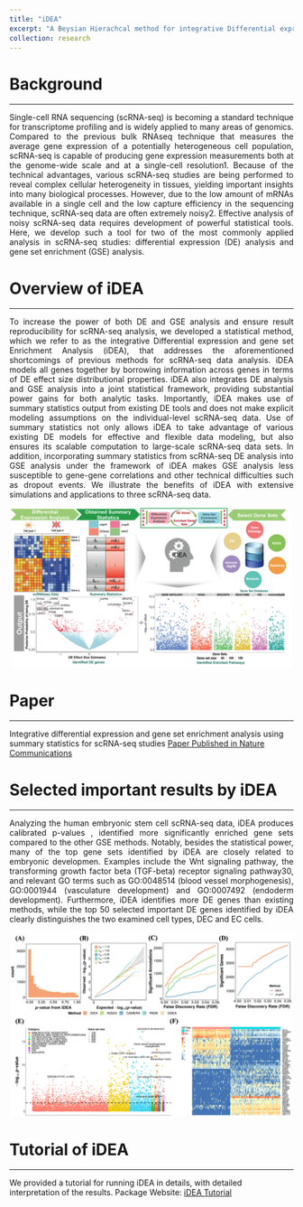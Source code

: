 ```yaml
---
title: "iDEA"
excerpt: "A Beysian Hierachcal method for integrative Differential expression and gene set Enrichment Analysis using summary statistics for scRNA-seq studies.<br/><img src='/images/iDEA_NC_2020_logo.png' width='200'>"
collection: research
---
```


# Background
------
<p style="text-align: justify">
Single-cell RNA sequencing (scRNA-seq) is becoming a standard technique for transcriptome profiling and is widely applied to many areas of genomics. Compared to the previous bulk RNAseq technique that measures the average gene expression of a potentially heterogeneous cell population, scRNA-seq is capable of producing gene expression measurements both at the genome-wide scale and at a single-cell resolution1. Because of the technical advantages, various scRNA-seq studies are being performed to reveal complex cellular heterogeneity in tissues, yielding important insights into many biological processes. However, due to the low amount of mRNAs available in a single cell and the low capture efficiency in the sequencing technique, scRNA-seq data are often extremely noisy2. Effective analysis of noisy scRNA-seq data requires development of powerful statistical tools. Here, we develop such a tool for two of the most commonly applied analysis in scRNA-seq studies: differential expression (DE) analysis and gene set enrichment (GSE) analysis.
</p>


# Overview of iDEA 
------
<p style="text-align: justify">
To increase the power of both DE and GSE analysis and ensure result reproducibility for scRNA-seq analysis, we developed a statistical method, which we refer to as the integrative Differential expression and gene set Enrichment Analysis (iDEA), that addresses the aforementioned shortcomings of previous methods for scRNA-seq data analysis. iDEA models all genes together by borrowing information across genes in terms of DE effect size distributional properties. iDEA also integrates DE analysis and GSE analysis into a joint statistical framework, providing substantial power gains for both analytic tasks. Importantly, iDEA makes use of summary statistics output from existing DE tools and does not make explicit modeling assumptions on the individual-level scRNA-seq data. Use of summary statistics not only allows iDEA to take advantage of various existing DE models for effective and flexible data modeling, but also ensures its scalable computation to large-scale scRNA-seq data sets. In addition, incorporating summary statistics from scRNA-seq DE analysis into GSE analysis under the framework of iDEA makes GSE analysis less susceptible to gene-gene correlations and other technical difficulties such as dropout events. We illustrate the benefits of iDEA with extensive simulations and applications to three scRNA-seq data.
</p>
<div style="text-align: center;">
  <img src="/images/iDEA_NC_2020.png" alt="drawing" width="500"/>
</div>


# Paper
------
Integrative differential expression and gene set enrichment analysis using summary statistics for scRNA-seq studies
[Paper Published in Nature Communications](https://www.nature.com/articles/s41467-020-15298-6)

# Selected important results by iDEA
------
<p style="text-align: justify">
Analyzing the human embryonic stem cell scRNA-seq data, iDEA produces calibrated p-values , identified more significantly enriched gene sets compared to the other GSE methods. Notably, besides the statistical power, many of the top gene sets identified by iDEA are closely related to embryonic developmen. Examples include the Wnt signaling pathway, the transforming growth factor beta (TGF-beta) receptor signaling pathway30, and relevant GO terms such as GO:0048514 (blood vessel morphogenesis), GO:0001944 (vasculature development) and GO:0007492 (endoderm development). Furthermore, iDEA identifies more DE genes than existing methods, while the top 50 selected important DE genes identified by iDEA clearly distinguishes the two examined cell types, DEC and EC cells.
</p>
<div style="text-align: center;">
  <img src="/images/iDEA_NC_2020_Figure4.png" alt="drawing" width="500"/>
</div>

# Tutorial of iDEA
------
We provided a tutorial for running iDEA in details, with detailed interpretation of the results. 
Package Website: [iDEA Tutorial](https://xzhoulab.github.io/iDEA/)




